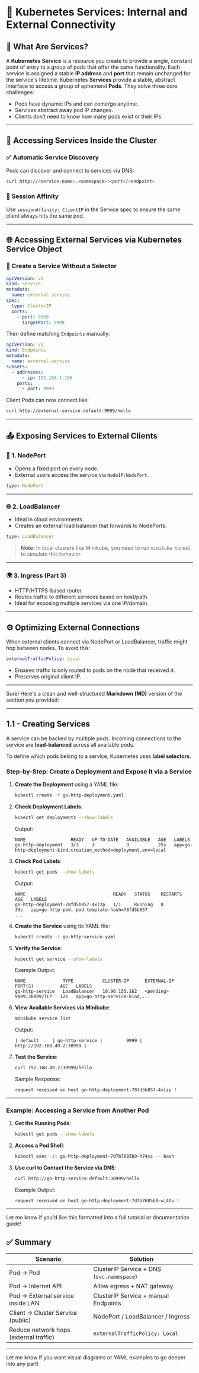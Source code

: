 # 📡 Kubernetes Services: Internal and External Connectivity

## 🧩 What Are Services?

A **Kubernetes Service** is a resource you create to provide a single, constant point of entry to a group of pods that offer the same functionality. Each service is assigned a stable **IP address** and **port** that remain unchanged for the service's lifetime.
Kubernetes **Services** provide a stable, abstract interface to access a group of ephemeral **Pods**. They solve three core challenges:

- Pods have dynamic IPs and can come/go anytime.
- Services abstract away pod IP changes.
- Clients don’t need to know how many pods exist or their IPs.

---

## 🔁 Accessing Services **Inside the Cluster**

### ✅ Automatic Service Discovery
Pods can discover and connect to services via DNS:
```bash
curl http://<service-name>.<namespace>:<port>/<endpoint>
```

### 🧭 Session Affinity
Use `sessionAffinity: ClientIP` in the Service spec to ensure the same client always hits the same pod.

---

## 🌐 Accessing **External Services** via Kubernetes Service Object

### 🔁 Create a Service Without a Selector

```yaml
apiVersion: v1
kind: Service
metadata:
  name: external-service
spec:
  type: ClusterIP
  ports:
    - port: 9999
      targetPort: 9999
```

Then define matching `Endpoints` manually:

```yaml
apiVersion: v1
kind: Endpoints
metadata:
  name: external-service
subsets:
  - addresses:
      - ip: 192.168.1.106
    ports:
      - port: 9999
```

Client Pods can now connect like:
```bash
curl http://external-service.default:9999/hello
```

---

## 📤 Exposing Services **to External Clients**

### 🚪 1. NodePort
- Opens a fixed port on every node.
- External users access the service via `NodeIP:NodePort`.

```yaml
type: NodePort
```

---

### 🌐 2. LoadBalancer
- Ideal in cloud environments.
- Creates an external load balancer that forwards to NodePorts.

```yaml
type: LoadBalancer
```

> **Note:** In local clusters like Minikube, you need to run `minikube tunnel` to simulate this behavior.

---

### 🌍 3. Ingress (Part 3)
- HTTP/HTTPS-based router.
- Routes traffic to different services based on host/path.
- Ideal for exposing multiple services via one IP/domain.

---

## ⚙️ Optimizing External Connections

When external clients connect via NodePort or LoadBalancer, traffic might hop between nodes. To avoid this:

```yaml
externalTrafficPolicy: Local
```

- Ensures traffic is only routed to pods on the node that received it.
- Preserves original client IP.

---

Sure! Here's a clean and well-structured **Markdown (MD)** version of the section you provided:

---

## 1.1 - Creating Services

A service can be backed by multiple pods. Incoming connections to the service are **load-balanced** across all available pods.

To define which pods belong to a service, Kubernetes uses **label selectors**.

### Step-by-Step: Create a Deployment and Expose It via a Service

1. **Create the Deployment** using a YAML file:

   ```sh
   kubectl create -f go-http-deployment.yaml
   ```

2. **Check Deployment Labels**:

   ```sh
   kubectl get deployments --show-labels
   ```

   Output:
   ```
   NAME                 READY   UP-TO-DATE   AVAILABLE   AGE   LABELS
   go-http-deployment   3/3     3            3           25s   app=go-http-deployment-kind,creation_method=deployment,env=local
   ```

3. **Check Pod Labels**:

   ```sh
   kubectl get pods --show-labels
   ```

   Output:
   ```
   NAME                                 READY   STATUS    RESTARTS   AGE   LABELS
   go-http-deployment-78fd5b857-4xlzp   1/1     Running   0          39s   app=go-http-pod, pod-template-hash=78fd5b857
   ...
   ```

4. **Create the Service** using its YAML file:

   ```sh
   kubectl create -f go-http-service.yaml
   ```

5. **Verify the Service**:

   ```sh
   kubectl get service --show-labels
   ```

   Example Output:
   ```
   NAME              TYPE           CLUSTER-IP      EXTERNAL-IP   PORT(S)          AGE   LABELS
   go-http-service   LoadBalancer   10.96.155.162   <pending>     9999:30999/TCP   12s   app=go-http-service-kind,...
   ```

6. **View Available Services via Minikube**:

   ```sh
   minikube service list
   ```

   Output:
   ```
   | default     | go-http-service |         9999 | http://192.168.49.2:30999 |
   ```

7. **Test the Service**:

   ```sh
   curl 192.168.49.2:30999/hello
   ```

   Sample Response:
   ```
   request received on host go-http-deployment-78fd5b857-4xlzp !
   ```

---

### Example: Accessing a Service from Another Pod

1. **Get the Running Pods**:

   ```sh
   kubectl get pods --show-labels
   ```

2. **Access a Pod Shell**:

   ```sh
   kubectl exec -it go-http-deployment-7d7b7685b9-h74ss -- bash
   ```

3. **Use curl to Contact the Service via DNS**:

   ```sh
   curl http://go-http-service.default:30999/hello
   ```

   Example Output:
   ```
   request received on host go-http-deployment-7d7b7685b9-wj4fv !
   ```

---

Let me know if you'd like this formatted into a full tutorial or documentation guide!

## ✅ Summary

| Scenario                              | Solution                                             |
|---------------------------------------|------------------------------------------------------|
| Pod -> Pod                            | ClusterIP Service + DNS (`svc.namespace`)           |
| Pod -> Internet API                   | Allow egress + NAT gateway                          |
| Pod -> External service inside LAN    | ClusterIP Service + manual Endpoints                |
| Client -> Cluster Service (public)    | NodePort / LoadBalancer / Ingress                   |
| Reduce network hops (external traffic)| `externalTrafficPolicy: Local`                      |

---

Let me know if you want visual diagrams or YAML examples to go deeper into any part!
